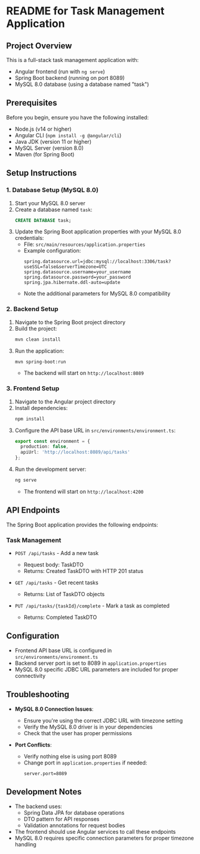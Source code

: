 # README for Task Management Application

## Project Overview
This is a full-stack task management application with:
- Angular frontend (run with `ng serve`)
- Spring Boot backend (running on port 8089)
- MySQL 8.0 database (using a database named "task")

## Prerequisites
Before you begin, ensure you have the following installed:
- Node.js (v14 or higher)
- Angular CLI (`npm install -g @angular/cli`)
- Java JDK (version 11 or higher)
- MySQL Server (version 8.0)
- Maven (for Spring Boot)

## Setup Instructions

### 1. Database Setup (MySQL 8.0)
1. Start your MySQL 8.0 server
2. Create a database named `task`:
   ```sql
   CREATE DATABASE task;
   ```
3. Update the Spring Boot application properties with your MySQL 8.0 credentials:
   - File: `src/main/resources/application.properties`
   - Example configuration:
     ```
     spring.datasource.url=jdbc:mysql://localhost:3306/task?useSSL=false&serverTimezone=UTC
     spring.datasource.username=your_username
     spring.datasource.password=your_password
     spring.jpa.hibernate.ddl-auto=update
     ```
   - Note the additional parameters for MySQL 8.0 compatibility

### 2. Backend Setup
1. Navigate to the Spring Boot project directory
2. Build the project:
   ```bash
   mvn clean install
   ```
3. Run the application:
   ```bash
   mvn spring-boot:run
   ```
   - The backend will start on `http://localhost:8089`

### 3. Frontend Setup
1. Navigate to the Angular project directory
2. Install dependencies:
   ```bash
   npm install
   ```
3. Configure the API base URL in `src/environments/environment.ts`:
   ```typescript
   export const environment = {
     production: false,
     apiUrl: 'http://localhost:8089/api/tasks'
   };
   ```
4. Run the development server:
   ```bash
   ng serve
   ```
   - The frontend will start on `http://localhost:4200`

## API Endpoints
The Spring Boot application provides the following endpoints:

### Task Management
- `POST /api/tasks` - Add a new task
  - Request body: TaskDTO
  - Returns: Created TaskDTO with HTTP 201 status

- `GET /api/tasks` - Get recent tasks
  - Returns: List of TaskDTO objects

- `PUT /api/tasks/{taskId}/complete` - Mark a task as completed
  - Returns: Completed TaskDTO

## Configuration
- Frontend API base URL is configured in `src/environments/environment.ts`
- Backend server port is set to 8089 in `application.properties`
- MySQL 8.0 specific JDBC URL parameters are included for proper connectivity

## Troubleshooting
- **MySQL 8.0 Connection Issues**:
  - Ensure you're using the correct JDBC URL with timezone setting
  - Verify the MySQL 8.0 driver is in your dependencies
  - Check that the user has proper permissions


- **Port Conflicts**:
  - Verify nothing else is using port 8089
  - Change port in `application.properties` if needed:
    ```
    server.port=8089
    ```

## Development Notes
- The backend uses:
  - Spring Data JPA for database operations
  - DTO pattern for API responses
  - Validation annotations for request bodies
- The frontend should use Angular services to call these endpoints
- MySQL 8.0 requires specific connection parameters for proper timezone handling
